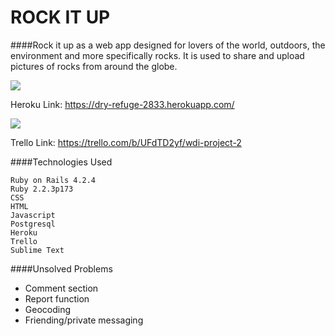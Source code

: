 # ROCK IT UP

####Rock it up as a web app designed for lovers of the world, outdoors, the environment and more specifically rocks. It is used to share and upload pictures of rocks from around the globe.

![](https://i.imgur.com/n5V9OY5.jpg)

  Heroku Link: https://dry-refuge-2833.herokuapp.com/ 
  
![](https://i.imgur.com/Qccdvwr.png)

  Trello Link: https://trello.com/b/UFdTD2yf/wdi-project-2

####Technologies Used

    Ruby on Rails 4.2.4
    Ruby 2.2.3p173
    CSS
    HTML
    Javascript
    Postgresql
    Heroku
    Trello
    Sublime Text


####Unsolved Problems

- Comment section 
- Report function 
- Geocoding 
- Friending/private messaging 
